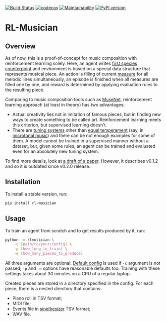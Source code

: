 [![Build Status](https://travis-ci.org/Nikolay-Lysenko/rl-musician.svg?branch=master)](https://travis-ci.org/Nikolay-Lysenko/rl-musician)
[![codecov](https://codecov.io/gh/Nikolay-Lysenko/rl-musician/branch/master/graph/badge.svg)](https://codecov.io/gh/Nikolay-Lysenko/rl-musician)
[![Maintainability](https://api.codeclimate.com/v1/badges/a43618b5f9454d01186c/maintainability)](https://codeclimate.com/github/Nikolay-Lysenko/rl-musician/maintainability)
[![PyPI version](https://badge.fury.io/py/rl-musician.svg)](https://badge.fury.io/py/rl-musician)

# RL-Musician

## Overview

As of now, this is a proof-of-concept for music composition with reinforcement learning solely. Here, an agent writes [first species counterpoint](https://en.wikipedia.org/wiki/Counterpoint#Species_counterpoint) and environment is based on a special data structure that represents musical piece. An action is filling of current [measure](https://en.wikipedia.org/wiki/Bar_\(music\)) for all melodic lines simultaneously, an episode is finished when all measures are filled one by one, and reward is determined by applying evaluation rules to the resulting piece.

Comparing to music composition tools such as [MuseNet](https://openai.com/blog/musenet/), reinforcement learning approach (at least in theory) has two advantages:
* Actual creativity lies not in imitation of famous pieces, but in finding new ways to create something to be called art. Reinforcement learning meets this criterion, but supervised learning doesn't.
* There are [tuning systems](https://en.wikipedia.org/wiki/Musical_tuning#Tuning_systems) other than [equal temperament](https://en.wikipedia.org/wiki/Equal_temperament) (say, in [microtonal music](https://en.wikipedia.org/wiki/Microtonal_music)) and there can be not enough examples for some of them. A model cannot be trained in a supervised manner without a dataset, but, given some rules, an agent can be trained and evaluated even for an absolutely new tuning system.

To find more details, look at [a draft of a paper](https://github.com/Nikolay-Lysenko/rl-musician/blob/master/docs/paper/paper.pdf). However, it describes v0.1.2 and so it is outdated since v0.2.0 release.

## Installation

To install a stable version, run:
```bash
pip install rl-musician
```

## Usage

To train an agent from scratch and to get results produced by it, run:
```bash
python -m rlmusician \
    -c [path/to/your/config] \
    -p [how_long_to_train] \
    -e [how_many_pieces_to_produce]
```

All three arguments are optional. [Default config](https://github.com/Nikolay-Lysenko/rl-musician/blob/master/rlmusician/configs/default_config.yml) is used if `-c` argument is not passed; `-p` and `-e` options have reasonable defaults too. Training with these settings takes about 30 minutes on a CPU of a regular laptop.

Created pieces are stored in a directory specified in the config. For each piece, there is a nested directory that contains:
* Piano roll in TSV format;
* MIDI file;
* Events file in [sinethesizer](https://github.com/Nikolay-Lysenko/sinethesizer) TSV format;
* WAV file.
